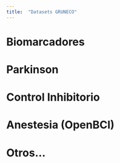 ```yaml
---
title:  "Datasets GRUNECO"
---
```


# Biomarcadores

# Parkinson

# Control Inhibitorio

# Anestesia (OpenBCI)

# Otros...
